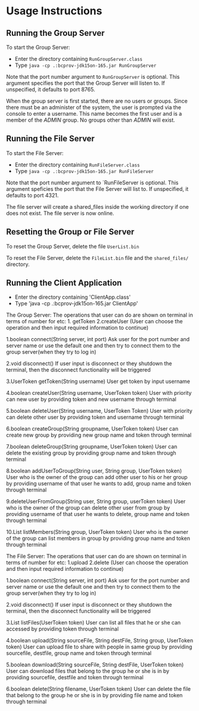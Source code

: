 # Usage Instructions

## Running the Group Server

To start the Group Server:
 - Enter the directory containing `RunGroupServer.class`
 - Type `java -cp .:bcprov-jdk15on-165.jar RunGroupServer`

Note that the port number argument to `RunGroupServer` is optional.  This argument specifies the port that the Group Server will listen to.  If unspecified, it defaults to port 8765.

When the group server is first started, there are no users or groups. Since there must be an administer of the system, the user is prompted via the console to enter a username. This name becomes the first user and is a member of the *ADMIN* group.  No groups other than *ADMIN* will exist.

## Running the File Server

To start the File Server:
 - Enter the directory containing `RunFileServer.class`
 - Type `java -cp .:bcprov-jdk15on-165.jar RunFileServer`

Note that the port number argument to `RunFileServer is optional.  This argument speficies the port that the File Server will list to. If unspecified, it defaults to port 4321.

The file server will create a shared_files inside the working directory if one does not exist. The file server is now online.

## Resetting the Group or File Server

To reset the Group Server, delete the file `UserList.bin`

To reset the File Server, delete the `FileList.bin` file and the `shared_files/` directory.


## Running the Client Application
- Enter the directory containing 'ClientApp.class'
- Type 'java -cp .:bcprov-jdk15on-165.jar ClientApp'

The Group Server:
The operations that user can do are shown on terminal in terms of number for etc: 1. getToken 2.createUser (User can choose the operation and then input required information to continue)

1.boolean connect(String server, int port)
Ask user for the port number and server name or use the default one and then try to connect them to the group server(when they try to log in)

2.void disconnect()
If user input is disconnect or they shutdown the terminal, then the disconnect functionality will be triggered

3.UserToken getToken(String username)
User get token by input username

4.boolean createUser(String username, UserToken token)
User with priority can new user by providing token and new username through terminal

5.boolean deleteUser(String username, UserToken Token)
User with priority can delete other user by providing token and username through terminal

6.boolean createGroup(String groupname, UserToken token)
User can create new group by providing new group name and token through terminal

7.boolean deleteGroup(String groupname, UserToken token)
User can delete the existing group by providing group name and token through terminal

8.boolean addUserToGroup(String user, String group, UserToken token)
User who is the owner of the group can add other user to his or her group by providing username of that user he wants to add, group name and token through terminal

9.deleteUserFromGroup(String user, String group, userToken token)
User who is the owner of the group can delete other user from group by providing username of that user he wants to delete, group name and token through terminal

10.List<String> listMembers(String group, UserToken token)
User who is the owner of the group can list members in group by providing group name and token through terminal




The File Server:
The operations that user can do are shown on terminal in terms of number for etc: 1.upload 2.delete (User can choose the operation and then input required information to continue)

1.boolean connect(String server, int port)
Ask user for the port number and server name or use the default one and then try to connect them to the group server(when they try to log in)

2.void disconnect()
If user input is disconnect or they shutdown the terminal, then the disconnect functionality will be triggered

3.List<String> listFiles(UserToken token)
User can list all files that he or she can accessed by providing token through terminal

4.boolean upload(String sourceFile, String destFile, String group, UserToken token)
User can upload file to share with people in same group by providing sourcefile, destfile, group name and token through terminal

5.boolean download(String sourceFile, String destFile, UserToken token)
User can download files that belong to the group he or she is in by providing sourcefile, destfile and token through terminal

6.boolean delete(String filename, UserToken token)
User can delete the file that belong to the group he or she is in by providing file name and token through terminal
